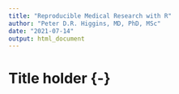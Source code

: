 ```yaml
---
title: "Reproducible Medical Research with R"
author: "Peter D.R. Higgins, MD, PhD, MSc"
date: "2021-07-14"
output: html_document
---
```

# Title holder {-}
